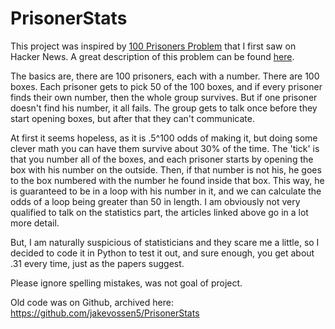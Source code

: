 # PrisonerStats

This project was inspired by [100 Prisoners Problem](https://news.ycombinator.com/item?id=16984815) that I first saw on Hacker News. 
A great description of this problem can be found [here](http://datagenetics.com/blog/december42014/index.html).

The basics are, there are 100 prisoners, each with a number.
There are 100 boxes.
Each prisoner gets to pick 50 of the 100 boxes, and if every prisoner finds their own number, then the whole group survives.
But if one prisoner doesn't find his number, it all fails. 
The group gets to talk once before they start opening boxes, but after that they can't communicate.

At first it seems hopeless, as it is .5^100 odds of making it, but doing some clever math you can have them survive about 30% of the time.
The 'tick' is that you number all of the boxes, and each prisoner starts by opening the box with his number on the outside.
Then, if that number is not his, he goes to the box numbered with the number he found inside that box.
This way, he is guaranteed to be in a loop with his number in it, and we can calculate the odds of a loop being greater than 50 in length.
I am obviously not very qualified to talk on the statistics part, the articles linked above go in a lot more detail. 

But, I am naturally suspicious of statisticians and they scare me a little, so I decided to code it in Python to test it out, and sure enough, you get about .31 every time, just as the papers suggest.

Please ignore spelling mistakes, was not goal of project.


Old code was on Github, archived here: https://github.com/jakevossen5/PrisonerStats